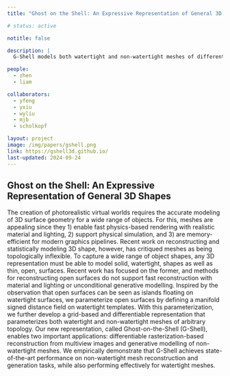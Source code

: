 ```yaml
---
title: "Ghost on the Shell: An Expressive Representation of General 3D Shapes"

# status: active

notitle: false

description: |
  G-Shell models both watertight and non-watertight meshes of different shape topology in a differentiable way. Mesh extraction with G-Shell is stable -- no need to compute MLP gradients but simply do sign checks on grid vertices.

people:
  - zhen
  - liam

collaborators:
  - yfeng
  - yxiu
  - wyliu
  - mjb
  - scholkopf

layout: project
image: /img/papers/gshell.png
link: https://gshell3d.github.io/
last-updated: 2024-09-24
---
```


## Ghost on the Shell: An Expressive Representation of General 3D Shapes

The creation of photorealistic virtual worlds requires the accurate modeling of 3D surface geometry for a wide range of objects. For this, meshes are appealing since they 1) enable fast physics-based rendering with realistic material and lighting, 2) support physical simulation, and 3) are memory-efficient for modern graphics pipelines. Recent work on reconstructing and statistically modeling 3D shape, however, has critiqued meshes as being topologically inflexible. To capture a wide range of object shapes, any 3D representation must be able to model solid, watertight, shapes as well as thin, open, surfaces. Recent work has focused on the former, and methods for reconstructing open surfaces do not support fast reconstruction with material and lighting or unconditional generative modelling. Inspired by the observation that open surfaces can be seen as islands floating on watertight surfaces, we parameterize open surfaces by defining a manifold signed distance field on watertight templates. With this parameterization, we further develop a grid-based and differentiable representation that parameterizes both watertight and non-watertight meshes of arbitrary topology. Our new representation, called Ghost-on-the-Shell (G-Shell), enables two important applications: differentiable rasterization-based reconstruction from multiview images and generative modelling of non-watertight meshes. We empirically demonstrate that G-Shell achieves state-of-the-art performance on non-watertight mesh reconstruction and generation tasks, while also performing effectively for watertight meshes.
